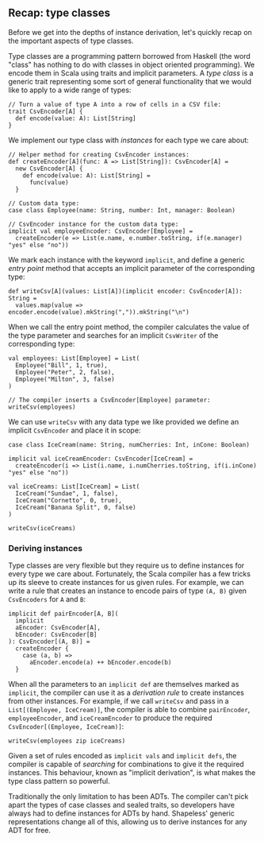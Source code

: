 ## Recap: type classes

Before we get into the depths of instance derivation,
let's quickly recap on the important aspects of type classes.

Type classes are a programming pattern borrowed from Haskell
(the word "class" has nothing to do with
classes in object oriented programming).
We encode them in Scala using traits and implicit parameters.
A *type class* is a generic trait
representing some sort of general functionality
that we would like to apply to a wide range of types:

```tut:book:silent
// Turn a value of type A into a row of cells in a CSV file:
trait CsvEncoder[A] {
  def encode(value: A): List[String]
}
```

We implement our type class with *instances* for each type we care about:

```tut:book:silent
// Helper method for creating CsvEncoder instances:
def createEncoder[A](func: A => List[String]): CsvEncoder[A] =
  new CsvEncoder[A] {
    def encode(value: A): List[String] =
      func(value)
  }

// Custom data type:
case class Employee(name: String, number: Int, manager: Boolean)

// CsvEncoder instance for the custom data type:
implicit val employeeEncoder: CsvEncoder[Employee] =
  createEncoder(e => List(e.name, e.number.toString, if(e.manager) "yes" else "no"))
```

We mark each instance with the keyword `implicit`,
and define a generic *entry point* method
that accepts an implicit parameter of the corresponding type:

```tut:book:silent
def writeCsv[A](values: List[A])(implicit encoder: CsvEncoder[A]): String =
  values.map(value => encoder.encode(value).mkString(",")).mkString("\n")
```

When we call the entry point method,
the compiler calculates the value of the type parameter
and searches for an implicit `CsvWriter` of the corresponding type:

```tut:book:silent
val employees: List[Employee] = List(
  Employee("Bill", 1, true),
  Employee("Peter", 2, false),
  Employee("Milton", 3, false)
)
```

```tut:book
// The compiler inserts a CsvEncoder[Employee] parameter:
writeCsv(employees)
```

We can use `writeCsv` with any data type we like
provided we define an implicit `CsvEncoder` and place it in scope:

```tut:book:silent
case class IceCream(name: String, numCherries: Int, inCone: Boolean)

implicit val iceCreamEncoder: CsvEncoder[IceCream] =
  createEncoder(i => List(i.name, i.numCherries.toString, if(i.inCone) "yes" else "no"))

val iceCreams: List[IceCream] = List(
  IceCream("Sundae", 1, false),
  IceCream("Cornetto", 0, true),
  IceCream("Banana Split", 0, false)
)
```

```tut:book
writeCsv(iceCreams)
```

### Deriving instances

Type classes are very flexible
but they require us to define instances for every type we care about.
Fortunately, the Scala compiler has a few tricks up its sleeve
to create instances for us given rules.
For example, we can write a rule
that creates an instance to encode pairs of type `(A, B)`
given `CsvEncoders` for `A` and `B`:

```tut:book:silent
implicit def pairEncoder[A, B](
  implicit
  aEncoder: CsvEncoder[A],
  bEncoder: CsvEncoder[B]
): CsvEncoder[(A, B)] =
  createEncoder {
    case (a, b) =>
      aEncoder.encode(a) ++ bEncoder.encode(b)
  }
```

When all the parameters to an `implicit def` are themselves marked as `implicit`,
the compiler can use it as a *derivation rule* to create instances from other instances.
For example, if we call `writeCsv` and pass in a `List[(Employee, IceCream)]`,
the compiler is able to combine `pairEncoder`, `employeeEncoder`, and `iceCreamEncoder`
to produce the required `CsvEncoder[(Employee, IceCream)]`:

```tut:book
writeCsv(employees zip iceCreams)
```

Given a set of rules encoded as `implicit vals` and `implicit defs`,
the compiler is capable of *searching* for
combinations to give it the required instances.
This behaviour, known as "implicit derivation",
is what makes the type class pattern so powerful.

Traditionally the only limitation to has been ADTs.
The compiler can't pick apart the types of case classes and sealed traits,
so developers have always had to define instances for ADTs by hand.
Shapeless' generic representations change all of this,
allowing us to derive instances for any ADT for free.
